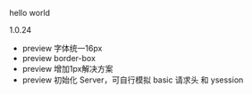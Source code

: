 hello world

1.0.24 

- preview 字体统一16px
- preview border-box
- preview 增加1px解决方案
- preview 初始化 Server，可自行模拟 basic 请求头 和 ysession
